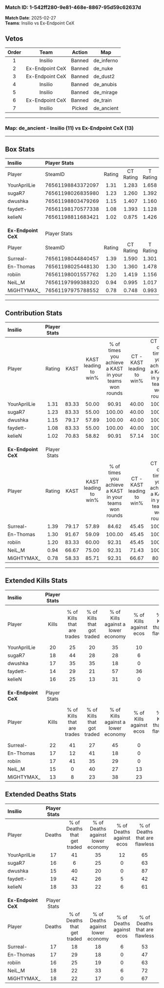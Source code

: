 ### Match ID: 1-542ff280-9e81-468e-8867-95d59c62637d  
**Match Date**: 2025-02-27  
**Teams**: Insilio vs Ex-Endpoint CeX  

## Vetos  

| Order | Team | Action | Map |
| :---: | :--: | :----: | --- |
| 1 | Insilio | Banned | de_inferno |
| 2 | Ex-Endpoint CeX | Banned | de_nuke |
| 3 | Ex-Endpoint CeX | Banned | de_dust2 |
| 4 | Insilio | Banned | de_anubis |
| 5 | Insilio | Banned | de_mirage |
| 6 | Ex-Endpoint CeX | Banned | de_train |
| 7 | Insilio | Picked | de_ancient |

---  

### **Map**: de_ancient - Insilio (11) vs Ex-Endpoint CeX (13)  
---  

## Box Stats  

| **Insilio**         | Player Stats      |        |           |          |       |      |       |         |        |      |     |
| :- | :- | :-: | :-: | :-: | :-: | :-: | :-: | :-: | :-: | :-: | :-: |
| Player              | SteamID           | Rating | CT Rating | T Rating | KAST  | ADR  | Kills | Assists | Deaths | K/D  | HS% |
| YourAprilLie        | 76561198843372097 |  1.31  |   1.283   |  1.658   | 83.33 | 86.6 |  20   |    6    |   17   | 1.18 | 55  |
| sugaR7              | 76561198026835980 |  1.23  |   1.260   |  1.392   | 83.33 | 77.3 |  18   |    5    |   16   | 1.13 | 50  |
| dwushka             | 76561198803479269 |  1.15  |   1.407   |  1.160   | 79.17 | 67.3 |  17   |    4    |   15   | 1.13 | 58  |
| faydett-            | 76561198170577338 |  1.08  |   1.393   |  1.128   | 83.33 | 86.1 |  14   |   12    |   19   | 0.74 | 71  |
| kelieN              | 76561198811683421 |  1.02  |   0.875   |  1.426   | 70.83 | 73.5 |  16   |    6    |   18   | 0.89 | 50  |
|                     |                   |        |           |          |       |      |       |         |        |      |     |
|                     |                   |        |           |          |       |      |       |         |        |      |     |
|                     |                   |        |           |          |       |      |       |         |        |      |     |
| **Ex-Endpoint CeX** | Player Stats      |        |           |          |       |      |       |         |        |      |     |
| Player              | SteamID           | Rating | CT Rating | T Rating | KAST  | ADR  | Kills | Assists | Deaths | K/D  | HS% |
| Surreal-            | 76561198044840457 |  1.39  |   1.590   |  1.301   | 79.17 | 92.1 |  22   |   11    |   17   | 1.29 | 36  |
| En-Thomas           | 76561198025448130 |  1.30  |   1.360   |  1.478   | 91.67 | 92.6 |  17   |    9    |   17   | 1.00 | 52  |
| robiin              | 76561198001557762 |  1.20  |   1.419   |  1.156   | 83.33 | 77.0 |  17   |    6    |   16   | 1.06 | 64  |
| NeiL_M              | 76561197999388320 |  0.94  |   0.995   |  1.017   | 66.67 | 67.9 |  15   |    8    |   18   | 0.83 | 33  |
| MiGHTYMAX_          | 76561197975788552 |  0.78  |   0.748   |  0.993   | 58.33 | 62.3 |  13   |    5    |   18   | 0.72 | 53  |
---  

## Contribution Stats  

| **Insilio**         | Player Stats |       |                      |                                                        |                           |                                                             |                          |                                                            |
| :- | :-: | :-: | :-: | :-: | :-: | :-: | :-: | :-: |
| Player              |    Rating    | KAST  | KAST leading to win% | % of times you achieve a KAST in your teams won rounds | CT - KAST leading to win% | CT - % of times you achieve a KAST in your teams won rounds | T - KAST leading to win% | T - % of times you achieve a KAST in your teams won rounds |
| YourAprilLie        |     1.31     | 83.33 |        50.00         |                         90.91                          |           40.00           |                           100.00                            |          60.00           |                           85.71                            |
| sugaR7              |     1.23     | 83.33 |        55.00         |                         100.00                         |           40.00           |                           100.00                            |          70.00           |                           100.00                           |
| dwushka             |     1.15     | 79.17 |        57.89         |                         100.00                         |           40.00           |                           100.00                            |          77.78           |                           100.00                           |
| faydett-            |     1.08     | 83.33 |        55.00         |                         100.00                         |           40.00           |                           100.00                            |          70.00           |                           100.00                           |
| kelieN              |     1.02     | 70.83 |        58.82         |                         90.91                          |           57.14           |                           100.00                            |          60.00           |                           85.71                            |
|                     |              |       |                      |                                                        |                           |                                                             |                          |                                                            |
|                     |              |       |                      |                                                        |                           |                                                             |                          |                                                            |
|                     |              |       |                      |                                                        |                           |                                                             |                          |                                                            |
| **Ex-Endpoint CeX** | Player Stats |       |                      |                                                        |                           |                                                             |                          |                                                            |
| Player              |    Rating    | KAST  | KAST leading to win% | % of times you achieve a KAST in your teams won rounds | CT - KAST leading to win% | CT - % of times you achieve a KAST in your teams won rounds | T - KAST leading to win% | T - % of times you achieve a KAST in your teams won rounds |
| Surreal-            |     1.39     | 79.17 |        57.89         |                         84.62                          |           45.45           |                           100.00                            |          75.00           |                           75.00                            |
| En-Thomas           |     1.30     | 91.67 |        59.09         |                         100.00                         |           45.45           |                           100.00                            |          72.73           |                           100.00                           |
| robiin              |     1.20     | 83.33 |        60.00         |                         92.31                          |           45.45           |                           100.00                            |          77.78           |                           87.50                            |
| NeiL_M              |     0.94     | 66.67 |        75.00         |                         92.31                          |           71.43           |                           100.00                            |          77.78           |                           87.50                            |
| MiGHTYMAX_          |     0.78     | 58.33 |        85.71         |                         92.31                          |           66.67           |                            80.00                            |          100.00          |                           100.00                           |
---  

## Extended Kills Stats  

| **Insilio**         | Player Stats |                            |                            |                                    |                         |                              |                                 |                                       |                    |           |
| :- | :-: | :-: | :-: | :-: | :-: | :-: | :-: | :-: | :-: | :-: |
| Player              |    Kills     | % of Kills that are trades | % of Kills that got traded | % of Kills against a lower economy | % of Kills against ecos | % of Kills that are flawless | % of Kills that are close duels | % of Kills that are assisted by flash | Pistol Round Kills | AWP Kills |
| YourAprilLie        |      20      |             25             |             20             |                 35                 |           10            |              60              |                0                |                   5                   |         2          |     3     |
| sugaR7              |      18      |             44             |             28             |                 28                 |            6            |              67              |                6                |                   0                   |         1          |     0     |
| dwushka             |      17      |             35             |             35             |                 18                 |            0            |              53              |               12                |                  12                   |         1          |     1     |
| faydett-            |      14      |             29             |             21             |                 57                 |           36            |              64              |                7                |                   0                   |         1          |     0     |
| kelieN              |      16      |             25             |             13             |                 31                 |            0            |              56              |                0                |                   0                   |         3          |     0     |
|                     |              |                            |                            |                                    |                         |                              |                                 |                                       |                    |           |
|                     |              |                            |                            |                                    |                         |                              |                                 |                                       |                    |           |
|                     |              |                            |                            |                                    |                         |                              |                                 |                                       |                    |           |
| **Ex-Endpoint CeX** | Player Stats |                            |                            |                                    |                         |                              |                                 |                                       |                    |           |
| Player              |    Kills     | % of Kills that are trades | % of Kills that got traded | % of Kills against a lower economy | % of Kills against ecos | % of Kills that are flawless | % of Kills that are close duels | % of Kills that are assisted by flash | Pistol Round Kills | AWP Kills |
| Surreal-            |      22      |             41             |             27             |                 45                 |            0            |              82              |                5                |                   5                   |         4          |     0     |
| En-Thomas           |      17      |             12             |             41             |                 18                 |            0            |              53              |                6                |                  12                   |         0          |     1     |
| robiin              |      17      |             41             |             35             |                 29                 |            0            |              53              |                6                |                   0                   |         1          |     0     |
| NeiL_M              |      15      |             0              |             40             |                 27                 |           13            |              60              |               13                |                   7                   |         1          |     0     |
| MiGHTYMAX_          |      13      |             8              |             23             |                 38                 |           23            |              54              |               15                |                  15                   |         1          |     0     |
## Extended Deaths Stats  

| **Insilio**         | Player Stats |                             |                                   |                          |                               |                            |                           |               |
| :- | :-: | :-: | :-: | :-: | :-: | :-: | :-: | :-: |
| Player              |    Deaths    | % of Deaths that get traded | % of Deaths against lower economy | % of Deaths against ecos | % of Deaths that are flawless | % of Deaths that are close | % of Deaths while blinded | Deaths to AWP |
| YourAprilLie        |      17      |             41              |                35                 |            12            |              65               |             0              |            18             |       0       |
| sugaR7              |      16      |              6              |                25                 |            0             |              63               |             0              |             0             |       1       |
| dwushka             |      15      |             40              |                20                 |            0             |              87               |             7              |             0             |       0       |
| faydett-            |      19      |             42              |                26                 |            5             |              42               |             16             |             5             |       0       |
| kelieN              |      18      |             33              |                22                 |            6             |              61               |             17             |            11             |       0       |
|                     |              |                             |                                   |                          |                               |                            |                           |               |
|                     |              |                             |                                   |                          |                               |                            |                           |               |
|                     |              |                             |                                   |                          |                               |                            |                           |               |
| **Ex-Endpoint CeX** | Player Stats |                             |                                   |                          |                               |                            |                           |               |
| Player              |    Deaths    | % of Deaths that get traded | % of Deaths against lower economy | % of Deaths against ecos | % of Deaths that are flawless | % of Deaths that are close | % of Deaths while blinded | Deaths to AWP |
| Surreal-            |      17      |             18              |                18                 |            6             |              53               |             6              |             0             |       0       |
| En-Thomas           |      17      |             29              |                18                 |            0             |              47               |             6              |             0             |       1       |
| robiin              |      16      |             25              |                19                 |            0             |              63               |             6              |             0             |       3       |
| NeiL_M              |      18      |             22              |                33                 |            6             |              72               |             0              |             6             |       0       |
| MiGHTYMAX_          |      18      |             22              |                17                 |            0             |              67               |             6              |            11             |       0       |
